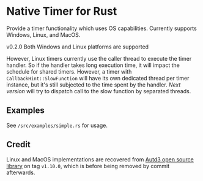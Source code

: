 # Native Timer for Rust

Provide a timer functionality which uses OS capabilities. Currently supports
Windows, Linux, and MacOS.

v0.2.0 Both Windows and Linux platforms are supported

However, Linux timers currently use the caller thread to execute the timer handler. So if the handler takes long execution time, it will
impact the schedule for shared timers. However, a timer with `CallbackHint::SlowFunction` will have its own dedicated thread per timer
instance, but it's still subjected to the time spent by the handler. _Next version_ will try to dispatch call to the slow function by 
separated threads.

## Examples

See `/src/examples/simple.rs` for usage.

## Credit

Linux and MacOS implementations are recovered from [Autd3 open source library](https://github.com/sssssssuzuki/rust-autd)
on tag `v1.10.0`, which is before being removed by commit afterwards.